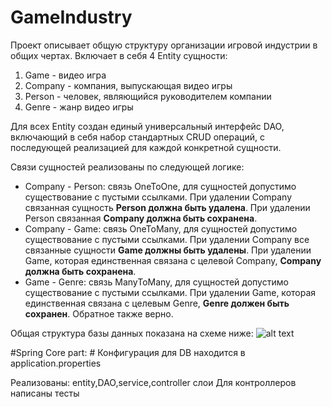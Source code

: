 # GameIndustry #
Проект описывает общую структуру организации игровой индустрии в общих чертах.
Включает в себя 4 Entity сущности:
1. Game - видео игра
2. Company - компания, выпускающая видео игры
3. Person - человек, являющийся руководителем компании
4. Genre - жанр видео игры

Для всех Entity создан единый универсальный интерфейс DAO, включающий в себя набор стандартных CRUD операций, с последующей реализацией для каждой конкретной сущности.

Связи сущностей реализованы по следующей логике:
 * Company - Person: связь OneToOne, для сущностей допустимо существование с пустыми ссылками. При удалении Company связанная сущность **Person должна быть удалена**. При удалении Person связанная **Company должна быть сохранена**.
 * Company - Game: связь OneToMany, для сущностей допустимо существование с пустыми ссылками. При удалении Company все связанные сущности **Game должны быть удалены**. При удалении Game, которая единственная связана с целевой Company, **Company должна быть сохранена**.
 * Game - Genre: связь ManyToMany, для сущностей допустимо существование с пустыми ссылками. При удалении Game, которая единственная связана с целевым Genre, **Genre должен быть сохранен**. Обратное также верно.
 
 Общая структура базы данных показана на схеме ниже:
 ![alt text](GameIndustry_DATABASE_SCHEMA.png)


#Spring Core part: #
Конфигурация для DB находится в application.properties

Реализованы:
entity,DAO,service,controller слои
Для контроллеров написаны тесты